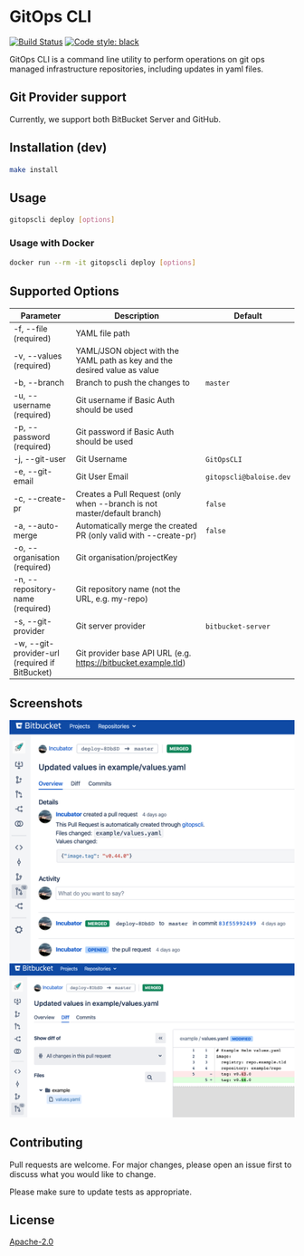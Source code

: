 # GitOps CLI
[![Build Status](https://travis-ci.org/baloise-incubator/gitopscli.svg?branch=master)](https://travis-ci.org/baloise-incubator/gitopscli) 
[![Code style: black](https://img.shields.io/badge/code%20style-black-000000.svg)](https://github.com/psf/black) 

GitOps CLI is a command line utility to perform operations on git ops managed infrastructure repositories, including updates in yaml files.

## Git Provider support
Currently, we support both BitBucket Server and GitHub.

## Installation (dev)

```bash
make install
```

## Usage
```bash
gitopscli deploy [options]
```

### Usage with Docker
```bash
docker run --rm -it gitopscli deploy [options]
```

## Supported Options

Parameter        | Description   | Default
------------ | ------------- | -------------
-f, --file (required) | YAML file path | 
-v, --values (required)| YAML/JSON object with the YAML path as key and the desired value as value |
-b, --branch | Branch to push the changes to | `master`
-u, --username (required)| Git username if Basic Auth should be used |
-p, --password (required)| Git password if Basic Auth should be used |
-j, --git-user| Git Username | `GitOpsCLI`
-e, --git-email| Git User Email | `gitopscli@baloise.dev`
-c, --create-pr| Creates a Pull Request (only when --branch is not master/default branch) | `false`
-a, --auto-merge| Automatically merge the created PR (only valid with --create-pr) | `false`
-o, --organisation (required)| Git organisation/projectKey |
-n, --repository-name (required)| Git repository name (not the URL, e.g. my-repo) |
-s, --git-provider | Git server provider | `bitbucket-server`
-w, --git-provider-url (required if BitBucket) | Git provider base API URL (e.g. https://bitbucket.example.tld) |


## Screenshots

![Example PR Overview](/doc/example_pr_overview.png?raw=true "Example of a created PR")
![Example PR Diff](/doc/example_pr_diff.png?raw=true "Example of a PR yaml file diff")

## Contributing
Pull requests are welcome. For major changes, please open an issue first to discuss what you would like to change.

Please make sure to update tests as appropriate.

## License
[Apache-2.0](https://choosealicense.com/licenses/apache-2.0/)
